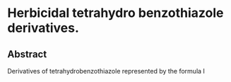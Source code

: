 # Herbicidal tetrahydro benzothiazole derivatives.

## Abstract
Derivatives of tetrahydrobenzothiazole represented by the formula I